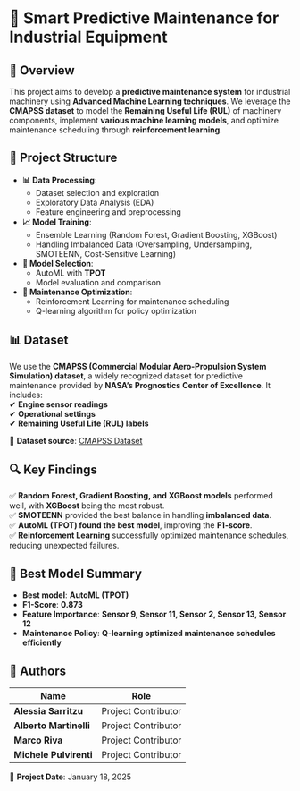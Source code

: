 # 🚀 Smart Predictive Maintenance for Industrial Equipment

## 📌 Overview  
This project aims to develop a **predictive maintenance system** for industrial machinery using **Advanced Machine Learning techniques**. We leverage the **CMAPSS dataset** to model the **Remaining Useful Life (RUL)** of machinery components, implement **various machine learning models**, and optimize maintenance scheduling through **reinforcement learning**.

## 📂 Project Structure  
- **📊 Data Processing**:  
  - Dataset selection and exploration  
  - Exploratory Data Analysis (EDA)  
  - Feature engineering and preprocessing  
- **📈 Model Training**:  
  - Ensemble Learning (Random Forest, Gradient Boosting, XGBoost)  
  - Handling Imbalanced Data (Oversampling, Undersampling, SMOTEENN, Cost-Sensitive Learning)  
- **🤖 Model Selection**:  
  - AutoML with **TPOT**  
  - Model evaluation and comparison  
- **🔧 Maintenance Optimization**:  
  - Reinforcement Learning for maintenance scheduling  
  - Q-learning algorithm for policy optimization  

## 📊 Dataset  
We use the **CMAPSS (Commercial Modular Aero-Propulsion System Simulation) dataset**, a widely recognized dataset for predictive maintenance provided by **NASA’s Prognostics Center of Excellence**. It includes:  
✔ **Engine sensor readings**  
✔ **Operational settings**  
✔ **Remaining Useful Life (RUL) labels**  

📌 **Dataset source**: [CMAPSS Dataset](https://c3.ndc.nasa.gov/dashlink/resources/139/?utm_source=chatgpt.com)  

## 🔍 Key Findings  
✅ **Random Forest, Gradient Boosting, and XGBoost models** performed well, with **XGBoost** being the most robust.  
✅ **SMOTEENN** provided the best balance in handling **imbalanced data**.  
✅ **AutoML (TPOT) found the best model**, improving the **F1-score**.  
✅ **Reinforcement Learning** successfully optimized maintenance schedules, reducing unexpected failures.  

## 📌 Best Model Summary  
- **Best model**: **AutoML (TPOT)**  
- **F1-Score**: **0.873**  
- **Feature Importance**: **Sensor 9, Sensor 11, Sensor 2, Sensor 13, Sensor 12**  
- **Maintenance Policy**: **Q-learning optimized maintenance schedules efficiently**  

## 📜 Authors  
| Name                  | Role                  |
|-----------------------|----------------------|
| **Alessia Sarritzu**  | Project Contributor  |
| **Alberto Martinelli** | Project Contributor  |
| **Marco Riva**        | Project Contributor  |
| **Michele Pulvirenti** | Project Contributor  |

📅 **Project Date**: January 18, 2025  
